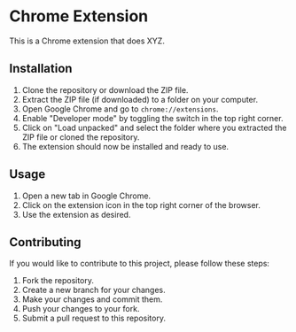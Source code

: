 # Chrome Extension

This is a Chrome extension that does XYZ.

## Installation

1. Clone the repository or download the ZIP file.
2. Extract the ZIP file (if downloaded) to a folder on your computer.
3. Open Google Chrome and go to `chrome://extensions`.
4. Enable "Developer mode" by toggling the switch in the top right corner.
5. Click on "Load unpacked" and select the folder where you extracted the ZIP file or cloned the repository.
6. The extension should now be installed and ready to use.

## Usage

1. Open a new tab in Google Chrome.
2. Click on the extension icon in the top right corner of the browser.
3. Use the extension as desired.

## Contributing

If you would like to contribute to this project, please follow these steps:

1. Fork the repository.
2. Create a new branch for your changes.
3. Make your changes and commit them.
4. Push your changes to your fork.
5. Submit a pull request to this repository.
